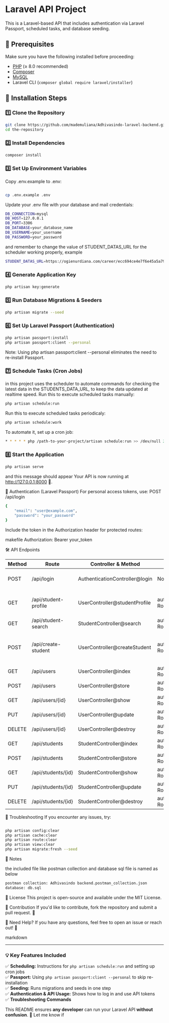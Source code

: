 # Laravel API Project

This is a Laravel-based API that includes authentication via Laravel Passport, scheduled tasks, and database seeding.

## 📌 Prerequisites

Make sure you have the following installed before proceeding:

- [PHP](https://www.php.net/downloads.php) (≥ 8.0 recommended)
- [Composer](https://getcomposer.org/download/)
- [MySQL](https://dev.mysql.com/downloads/)
- Laravel CLI (`composer global require laravel/installer`)

## 🚀 Installation Steps

### 1️⃣ **Clone the Repository**
```sh
git clone https://github.com/mademuliana/Adhivasindo-laravel-backend.git
cd the-repository
```

### 2️⃣ Install Dependencies
``` sh
composer install
```

### 3️⃣ Set Up Environment Variables
Copy .env.example to .env:

```sh

cp .env.example .env
```
Update your .env file with your database and mail credentials:
```sh
DB_CONNECTION=mysql
DB_HOST=127.0.0.1
DB_PORT=3306
DB_DATABASE=your_database_name
DB_USERNAME=your_username
DB_PASSWORD=your_password
```
and remember to change the value of STUDENT_DATAS_URL for the scheduler working properly, example
```sh
STUDENT_DATAS_URL=https://ogienurdiana.com/career/ecc694ce4e7f6e45a5a7912cde9fe131
```

### 4️⃣ Generate Application Key
```sh
php artisan key:generate
```
### 5️⃣ Run Database Migrations & Seeders
```sh
php artisan migrate --seed
```
### 6️⃣ Set Up Laravel Passport (Authentication)
```sh
php artisan passport:install
php artisan passport:client --personal
```
Note: Using php artisan passport:client --personal eliminates the need to re-install Passport.

### 7️⃣ Schedule Tasks (Cron Jobs)
in this project uses the scheduler to automate commands for checking the latest data in the STUDENTS_DATA_URL, to keep the data updated at realtime speed. Run this to execute scheduled tasks manually:

```sh
php artisan schedule:run
```
Run this to execute scheduled tasks periodicaly:
```sh
php artisan schedule:work
```
To automate it, set up a cron job:
```sh
* * * * * php /path-to-your-project/artisan schedule:run >> /dev/null 2>&1
```
### 8️⃣ Start the Application
```sh
php artisan serve
```
and this message should appear
Your API is now running at http://127.0.0.1:8000 🚀.


🔑 Authentication (Laravel Passport)
For personal access tokens, use:
POST /api/login
```sh
{
    "email": "user@example.com",
    "password": "your_password"
}

```
Include the token in the Authorization header for protected routes:

makefile
Authorization: Bearer your_token

🛠 API Endpoints

|   Method    |   Route    |   Controller & Method    |   Middleware    |   Description    |   
|   ------    |   -----    |   -------------------    |   ----------    |   -----------    |   
|   POST    |   /api/login    |   AuthenticationController@login    |   None    |   User login (returns API token)    |   
|   GET    |   /api/student-profile    |   UserController@studentProfile    |   auth:api, RoleMiddleware:student    |   Get authenticated student's profile    |   
|   GET    |   /api/student-search    |   StudentController@search    |   auth:api, RoleMiddleware:admin    |   Search for students    |   
|   POST    |   /api/create-student    |   UserController@createStudent    |   auth:api, RoleMiddleware:admin    |   Create a new student and user account at the same time    |   
|   GET    |   /api/users    |   UserController@index    |   auth:api, RoleMiddleware:admin    |   Get all users    |   
|   POST    |   /api/users    |   UserController@store    |   auth:api, RoleMiddleware:admin    |   Create a user    |   
|   GET    |   /api/users/{id}    |   UserController@show    |   auth:api, RoleMiddleware:admin    |   Get user by ID    |   
|   PUT    |   /api/users/{id}    |   UserController@update    |   auth:api, RoleMiddleware:admin    |   Update user    |   
|   DELETE    |   /api/users/{id}    |   UserController@destroy    |   auth:api, RoleMiddleware:admin    |   Delete user    |   
|   GET    |   /api/students    |   StudentController@index    |   auth:api, RoleMiddleware:admin    |   Get all students    |   
|   POST    |   /api/students    |   StudentController@store    |   auth:api, RoleMiddleware:admin    |   Create a student    |   
|   GET    |   /api/students/{id}    |   StudentController@show    |   auth:api, RoleMiddleware:admin    |   Get student by ID    |   
|   PUT    |   /api/students/{id}    |   StudentController@update    |   auth:api, RoleMiddleware:admin    |   Update student    |   
|   DELETE    |   /api/students/{id}    |   StudentController@destroy    |   auth:api, RoleMiddleware:admin    |   Delete student    |   

🔧 Troubleshooting
If you encounter any issues, try:

```sh

php artisan config:clear
php artisan cache:clear
php artisan route:clear
php artisan view:clear
php artisan migrate:fresh --seed
```

📜 Notes

the included file like postman collection and database sql file is named as below
```sh
postman collection: Adhivasindo backend.postman_collection.json
database: db.sql
```
📜 License
This project is open-source and available under the MIT License.

🎯 Contribution
If you'd like to contribute, fork the repository and submit a pull request. 🙌

📩 Need Help?
If you have any questions, feel free to open an issue or reach out! 🚀

markdown


---

### **💡 Key Features Included**
✅ **Scheduling:** Instructions for `php artisan schedule:run` and setting up cron jobs  
✅ **Passport:** Using `php artisan passport:client --personal` to skip re-installation  
✅ **Seeding:** Runs migrations and seeds in one step  
✅ **Authentication & API Usage:** Shows how to log in and use API tokens  
✅ **Troubleshooting Commands**  

This README ensures **any developer** can run your Laravel API **without confusion**. 🚀 Let me know if
